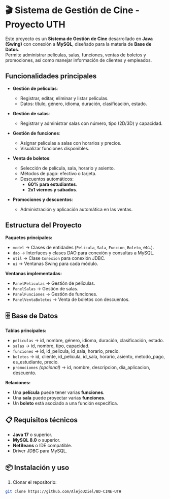 # 🎬 Sistema de Gestión de Cine - Proyecto UTH

Este proyecto es un **Sistema de Gestión de Cine** desarrollado en **Java (Swing)** con conexión a **MySQL**, diseñado para la materia de **Base de Datos**.  
Permite administrar películas, salas, funciones, ventas de boletos y promociones, así como manejar información de clientes y empleados.



## Funcionalidades principales

- **Gestión de películas**:  
  - Registrar, editar, eliminar y listar películas.
  - Datos: título, género, idioma, duración, clasificación, estado.

- **Gestión de salas**:  
  - Registrar y administrar salas con número, tipo (2D/3D) y capacidad.

- **Gestión de funciones**:  
  - Asignar películas a salas con horarios y precios.
  - Visualizar funciones disponibles.

- **Venta de boletos**:  
  - Selección de película, sala, horario y asiento.
  - Métodos de pago: efectivo o tarjeta.
  - Descuentos automáticos:
    - **60% para estudiantes**.
    - **2x1 viernes y sábados**.

- **Promociones y descuentos**:
  - Administración y aplicación automática en las ventas.



##  Estructura del Proyecto

**Paquetes principales:**
- `model` → Clases de entidades (`Pelicula`, `Sala`, `Funcion`, `Boleto`, etc.).
- `dao` → Interfaces y clases DAO para conexión y consultas a MySQL.
- `util` → Clase `Conexion` para conexión JDBC.
- `ui` → Ventanas Swing para cada módulo.

**Ventanas implementadas:**
- `PanelPeliculas` → Gestión de películas.
- `PanelSalas` → Gestión de salas.
- `PanelFunciones` → Gestión de funciones.
- `PanelVentaBoletos` → Venta de boletos con descuentos.



## 🗄 Base de Datos

**Tablas principales:**
- `peliculas` → id, nombre, género, idioma, duración, clasificación, estado.
- `salas` → id, nombre, tipo, capacidad.
- `funciones` → id, id_pelicula, id_sala, horario, precio.
- `boletos` → id, cliente, id_pelicula, id_sala, horario, asiento, metodo_pago, es_estudiante, precio.
- `promociones` *(opcional)* → id, nombre, descripcion, dia_aplicacion, descuento.

**Relaciones:**
- Una **película** puede tener varias **funciones**.
- Una **sala** puede proyectar varias **funciones**.
- Un **boleto** está asociado a una función específica.



## 📋 Requisitos técnicos

- **Java 17** o superior.
- **MySQL 8.0** o superior.
- **NetBeans** o IDE compatible.
- Driver JDBC para MySQL.



## 📦 Instalación y uso

1. Clonar el repositorio:
```bash
git clone https://github.com/AlejoUziel/BD-CINE-UTH
